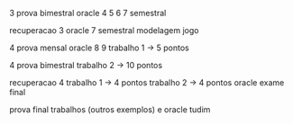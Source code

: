 
3 prova bimestral
oracle 4 5 6 7 semestral

recuperacao 3
oracle 7 semestral modelagem jogo 

4 prova mensal
oracle 8 9
trabalho 1 -> 5 pontos

4 prova bimestral 
trabalho 2 -> 10 pontos

recuperacao 4
trabalho 1 -> 4 pontos
trabalho 2 -> 4 pontos
oracle exame final

prova final
trabalhos (outros exemplos) e oracle tudim